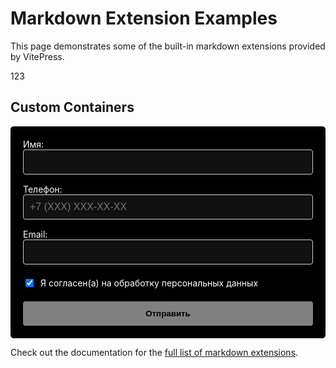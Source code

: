 # Markdown Extension Examples

This page demonstrates some of the built-in markdown extensions provided by VitePress.

123

## Custom Containers

<form id="myForm" class="custom-form">
  <div class="form-group">
    <label for="name">Имя:</label>
    <input type="text" id="name" name="name" class="form-input" required>
  </div>
  
  <div class="form-group">
    <label for="phone">Телефон:</label>
    <input type="tel" id="phone" name="phone" class="form-input" required placeholder="+7 (XXX) XXX-XX-XX">
  </div>
  
  <div class="form-group">
    <label for="email">Email:</label>
    <input type="email" id="email" name="email" class="form-input" required>
  </div>
  
  <div class="form-group checkbox-group">
    <input type="checkbox" id="consent" name="consent" required checked>
    <label for="consent">Я согласен(а) на обработку персональных данных</label>
  </div>
  
  <button type="submit" class="submit-btn" disabled>
    Отправить
  </button>
</form>

<div id="successMessage" class="success-message">
  ✓ Заявка успешно отправлена. Скоро свяжемся.
</div>

<style>
.custom-form {
  max-width: 500px;
  margin: 0;
  padding: 20px;
  background-color: #000000;
  border-radius: 5px;
  color: #ffffff;
}

.form-group {
  margin-bottom: 15px;
}

.form-input {
  width: 100%;
  padding: 10px;
  border: 1px solid #cccccc;
  border-radius: 4px;
  background-color: #111;
  color: #ffffff;
  font-size: 16px;
}

.checkbox-group {
  display: flex;
  align-items: center;
  gap: 8px;
  margin: 20px 0;
}

.submit-btn {
  width: 100%;
  padding: 12px;
  background: white;
  color: black;
  font-weight: bold;
  border: none;
  border-radius: 4px;
  cursor: pointer;
  transition: opacity 0.3s;
}

.submit-btn:hover:not(:disabled) {
  opacity: 0.9;
}

.submit-btn:disabled {
  opacity: 0.5;
  cursor: not-allowed;
}

.success-message {
  display: none;
  margin-top: 15px;
  color: white;
  font-weight: normal;
  font-size: 16px;
  gap: 8px;
  align-items: center;
}

.success-message::before {
  content: "✓";
  color: #4CAF50;
  font-size: 18px;
}
</style>

<script>
if (typeof window !== 'undefined') {
  document.addEventListener('DOMContentLoaded', () => {
    const form = document.getElementById('myForm');
    const successMessage = document.getElementById('successMessage');
    const submitBtn = form.querySelector('.submit-btn');
    const inputs = form.querySelectorAll('input[required]');
    const checkbox = document.getElementById('consent');

    // Проверка валидности формы
    function checkFormValidity() {
      let isValid = true;
      inputs.forEach(input => {
        if (!input.value.trim()) isValid = false;
      });
      if (!checkbox.checked) isValid = false;
      submitBtn.disabled = !isValid;
    }

    // Слушаем изменения в полях
    inputs.forEach(input => input.addEventListener('input', checkFormValidity));
    checkbox.addEventListener('change', checkFormValidity);

    // Отправка формы
    form.addEventListener('submit', (e) => {
      e.preventDefault();
      
      // 1. Показываем сообщение
      successMessage.style.display = 'flex';
      
      // 2. Собираем данные
      const formData = {
        name: form.name.value,
        phone: form.phone.value,
        email: form.email.value,
        consent: checkbox.checked ? 'Да' : 'Нет',
        date: new Date().toLocaleString()
      };

      // 3. Отправка через FormSubmit (с защитным токеном)
      fetch('https://formsubmit.co/ajax/baf883ec9b4c490d575eb60b7a4266d4', {
        method: 'POST',
        headers: { 
          'Content-Type': 'application/json',
          'Accept': 'application/json'
        },
        body: JSON.stringify(formData)
      })
      .then(response => response.ok ? response.json() : Promise.reject())
      .catch(() => {
        // 4. Резервная отправка через mailto
        const body = `Имя: ${formData.name}\nТелефон: ${formData.phone}\nEmail: ${formData.email}`;
        window.location.href = `mailto:theorchestramanco@gmail.com?subject=Заявка&body=${encodeURIComponent(body)}`;
      })
      .finally(() => {
        form.reset();
        setTimeout(() => {
          successMessage.style.display = 'none';
        }, 5000);
      });
    });

    // Инициализация проверки
    checkFormValidity();
  });
}
</script>

Check out the documentation for the [full list of markdown extensions](https://vitepress.dev/guide/markdown).
